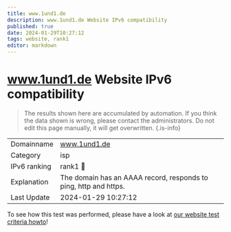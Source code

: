 ```yaml
---
title: www.1und1.de
description: www.1und1.de Website IPv6 compatibility
published: true
date: 2024-01-29T10:27:12
tags: website, rank1
editor: markdown
---
```


# www.1und1.de Website IPv6 compatibility

> The results shown here are accumulated by automation. If you think the data shown is wrong, please contact the administrators. 
> Do not edit this page manually, it will get overwritten.
{.is-info}


|   |   |
| - | - |
| Domainname | www.1und1.de
| Category | isp |
| IPv6 ranking | rank1 :1st_place_medal: |
| Explanation | The domain has an AAAA record, responds to ping, http and https. |
| Last Update | 2024-01-29 10:27:12 |

To see how this test was performed, please have a look at [our website test criteria howto](/howto/testcriteria/website)!

